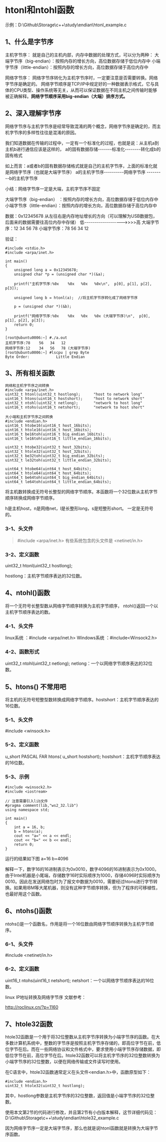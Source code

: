 # htonl和ntohl函数

示例：D:\Github\Storage\c++\study\endian\htonl_example.c

## 1、什么是字节序
主机字节序：
就是自己的主机内部，内存中数据的处理方式，可以分为两种：
大端字节序（big-endian）：按照内存的增长方向，高位数据存储于低位内存中
小端字节序（little-endian）：按照内存的增长方向，高位数据存储于高位内存中

网络字节序：
网络字节序转化为主机字节序时，一定要注意是否需要转换。网络字节序是确定的。
网络字节顺序是TCP/IP中规定好的一种数据表示格式，它与具体的CPU类型、操作系统等无关，从而可以保证数据在不同主机之间传输时能够被正确解释。**网络字节顺序采用big-endian（大端）排序方式。**

## 2、深入理解字节序
网络字节序与主机字节序是经常导致混淆的两个概念，网络字节序是确定的，而主机字节序的多样性往往是混淆的原因。

我们知道数据在传输的过程中，一定有一个标准化的过程，也就是说：从主机a到主机b进行通信应该是这样的，
a的固有数据存储-------标准化--------转化成b的固有格式

如上而言：a或者b的固有数据存储格式就是自己的主机字节序，上面的标准化就是网络字节序（也就是大端字节序）
a的主机字节序----------网络字节序 ---------b的主机字节序

小结：网络字节序一定是大端，主机字节序不固定

大端字节序（big-endian）   ：按照内存的增长方向，高位数据存储于低位内存中
小端字节序（little-endian）：按照内存的增长方向，高位数据存储于高位内存中

数据：0x12345678
从左往右是内存地址增长的方向（可以理解为USB数据包，后面来的数据需要往高位内存中存储）
低------------------->>>>高
大端字节序：12 34 56 78
小端字节序：78 56 34 12

验证：
```
#include <stdio.h>
#include <arpa/inet.h>

int main()
{
	unsigned long a = 0x12345678;
	unsigned char *p = (unsigned char *)(&a);

	printf("主机字节序:%0x    %0x   %0x   %0x\n",  p[0], p[1], p[2], p[3]);

	unsigned long b = htonl(a);  //将主机字节序转化成了网络字节序

	p = (unsigned char *)(&b);

	printf("网络字节序:%0x    %0x   %0x   %0x (大端字节序)\n",  p[0], p[1], p[2], p[3]);
	return 0;
}

[root@ubuntu0006:~] #./a.out
主机字节序:78    56   34   12
网络字节序:12    34   56   78 (大端字节序)
[root@ubuntu0006:~] #lscpu | grep Byte
Byte Order:            Little Endian
```

## 3、所有相关函数
```
网络和主机字节序之间转换
#include <arpa/inet.h>
uint32_t htonl(uint32_t hostlong);      "host to network long"
uint16_t htons(uint16_t hostshort);     "host to network short"
uint32_t ntohl(uint32_t netlong);       "network to host long"
uint16_t ntohs(uint16_t netshort);      "network to host short"

大小端和主机字节序之间转换
#include <endian.h>
uint16_t htobe16(uint16_t host_16bits);
uint16_t htole16(uint16_t host_16bits);
uint16_t be16toh(uint16_t big_endian_16bits);
uint16_t le16toh(uint16_t little_endian_16bits);

uint32_t htobe32(uint32_t host_32bits);
uint32_t htole32(uint32_t host_32bits);
uint32_t be32toh(uint32_t big_endian_32bits);
uint32_t le32toh(uint32_t little_endian_32bits);

uint64_t htobe64(uint64_t host_64bits);
uint64_t htole64(uint64_t host_64bits);
uint64_t be64toh(uint64_t big_endian_64bits);
uint64_t le64toh(uint64_t little_endian_64bits);
```
将主机数转换成无符号长整型的网络字节顺序。本函数将一个32位数从主机字节顺序转换成网络字节顺序。

h是主机host，n是网络net，l是长整形long，s是短整形short。
一定是无符号的。

### 3-1、头文件 
>#include <arpa/inet.h>
有些系统包含的头文件是 <netinet/in.h>

### 3-2、定义函数
uint32_t htonl(uint32_t hostlong);

hostlong：主机字节顺序表达的32位数。

## 4、ntohl()函数
将一个无符号长整型数从网络字节顺序转换为主机字节顺序， ntohl()返回一个以主机字节顺序表达的数。

### 4-1、头文件
linux系统 ：#include <arpa/inet.h>
Windows系统 ：#include<Winsock2.h>

### 4-2、函数形式
uint32_t ntohl(uint32_t netlong);
netlong：一个以网络字节顺序表达的32位数。

## 5、htons() 不常用吧
将主机的无符号短整型数转换成网络字节顺序。hostshort：主机字节顺序表达的16位数。

### 5-1、头文件
#include <winsock.h>

### 5-2、定义函数
u_short PASCAL FAR htons( u_short hostshort);
hostshort：主机字节顺序表达的16位数。

### 5-3、示例
```
#include <winsock2.h>
#include <iostream>

// 注意需要引入lib文件
#pragma comment(lib,"ws2_32.lib") 
using namespace std;

int main()
{
    int a = 16, b;
    b = htons(a);
    cout << "a=" << a << endl;
    cout << "b=" << b << endl;
    return 0;
}
```
运行的结果如下图
a=16
b=4096

解释一下，数字16的16进制表示为0x0010，数字4096的16进制表示为0x1000。 由于Intel机器是小尾端，存储数字16时实际顺序为1000，存储4096时实际顺序为0010。因此在发送网络包时为了报文中数据为0010，需要经过htons进行字节转换。如果用IBM等大尾机器，则没有这种字节顺序转换，但为了程序的可移植性，也最好用这个函数。

## 6、ntohs()函数
ntohs()是一个函数名，作用是将一个16位数由网络字节顺序转换为主机字节顺序。

### 6-1、头文件
#include <netinet/in.h>

### 6-2、定义函数
uint16_t ntohs(uint16_t netshort);
netshort：一个以网络字节顺序表达的16位数。

linux IP地址转换及网络字节序
文献参考：

http://roclinux.cn/?p=1160

## 7、htole32函数
htole32函数是一个用于将32位整数从主机字节序转换为小端字节序的函数。在大多数计算机系统中，整数的字节序是按照主机字节序存储的，即高位字节在前，低位字节在后。而在一些网络协议和文件格式中，要求使用小端字节序存储数据，即低位字节在前，高位字节在后。htole32函数可以将主机字节序的32位整数转换为小端字节序的32位整数，以便在网络传输或文件读写时使用。

在C语言中，htole32函数通常定义在头文件<endian.h>中，函数原型如下：
```
#include <endian.h>
uint32_t htole32(uint32_t hostlong);
```
其中，hostlong参数是主机字节序的32位整数，返回值是小端字节序的32位整数。

使用本文第2节的代码进行修改，并且第2节有小白版本解释，这节详细代码见：D:\Github\Storage\c++\study\endian\htole32_example.c

因为网络字节序一定是大端字节序，那么也就是说htonl函数就是转换为大端字节序函数。


